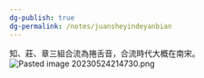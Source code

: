 ```yaml
---
dg-publish: true
dg-permalink: /notes/juansheyindeyanbian
---
```

知、莊、章三組合流為捲舌音，合流時代大概在南宋。
![Pasted image 20230524214730.png](/img/user/09%20settings/Z%20attachment/Pasted%20image%2020230524214730.png)